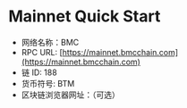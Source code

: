 # Mainnet Quick Start

- 网络名称：BMC
- RPC URL:  [https://mainnet.bmcchain.com](https://mainnet.bmcchain.com)
- 链 ID: 188
- 货币符号: BTM
- 区块链浏览器网址：（可选）
